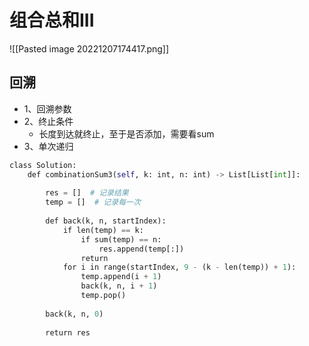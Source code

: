 # 组合总和III

![[Pasted image 20221207174417.png]]

## 回溯


- 1、回溯参数
- 2、终止条件
	- 长度到达就终止，至于是否添加，需要看sum
- 3、单次递归

```python
class Solution:
	def combinationSum3(self, k: int, n: int) -> List[List[int]]:
	
		res = []  # 记录结果
		temp = []  # 记录每一次
	
		def back(k, n, startIndex):
			if len(temp) == k:
				if sum(temp) == n:
					res.append(temp[:])
				return 
			for i in range(startIndex, 9 - (k - len(temp)) + 1):
				temp.append(i + 1)
				back(k, n, i + 1)
				temp.pop()
	
		back(k, n, 0)
	
		return res
```